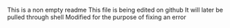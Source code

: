 This is a non empty readme
This file is being edited on github
It will later be pulled through shell
Modified for the purpose of fixing an error
